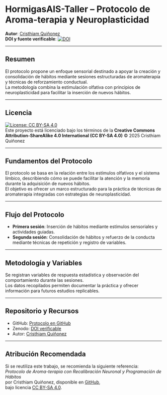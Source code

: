 # HormigasAIS-Taller – Protocolo de Aroma-terapia y Neuroplasticidad

**Autor**: [Cristhiam Quiñonez](https://www.linkedin.com/in/cristhiam-qui%C3%B1onez-7b6222325/)  
**DOI y fuente verificable**: [![DOI](https://zenodo.org/badge/1051915596.svg)](https://doi.org/10.5281/zenodo.17070288)  

---

## Resumen
El protocolo propone un enfoque sensorial destinado a apoyar la creación y consolidación de hábitos mediante sesiones estructuradas de aromaterapia y técnicas de reforzamiento conductual.  
La metodología combina la estimulación olfativa con principios de neuroplasticidad para facilitar la inserción de nuevos hábitos.

---

## Licencia
[![License: CC BY-SA 4.0](https://img.shields.io/badge/License-CC%20BY--SA%204.0-lightgrey.svg)](https://creativecommons.org/licenses/by-sa/4.0/)  
Este proyecto está licenciado bajo los términos de la **Creative Commons Attribution-ShareAlike 4.0 International (CC BY-SA 4.0)** © 2025 Cristhiam Quiñonez

---

## Fundamentos del Protocolo
El protocolo se basa en la relación entre los estímulos olfativos y el sistema límbico, describiendo cómo se puede facilitar la atención y la memoria durante la adquisición de nuevos hábitos.  
El objetivo es ofrecer un marco estructurado para la práctica de técnicas de aromaterapia integradas con estrategias de neuroplasticidad.

---

## Flujo del Protocolo
- **Primera sesión**: Inserción de hábitos mediante estímulos sensoriales y actividades guiadas.  
- **Segunda sesión**: Consolidación de hábitos y refuerzo de la conducta mediante técnicas de repetición y registro de variables.

---

## Metodología y Variables
Se registran variables de respuesta estadística y observación del comportamiento durante las sesiones.  
Los datos recopilados permiten documentar la práctica y ofrecer información para futuros estudios replicables.

---

## Repositorio y Recursos
- GitHub: [Protocolo en GitHub](https://github.com/CristhiamQuinonez/Neuro-Aroma-Protocol)  
- Zenodo: [DOI verificable](https://doi.org/10.5281/zenodo.17070288)  
- Autor: [Cristhiam Quiñonez](https://www.linkedin.com/in/cristhiam-qui%C3%B1onez-7b6222325/)

---

## Atribución Recomendada
Si se reutiliza este trabajo, se recomienda la siguiente referencia:  
*Protocolo de Aroma-terapia con Recalibración Neuronal y Programación de Hábitos*  
por Cristhiam Quiñonez, disponible en [GitHub](https://github.com/CristhiamQuinonez/Neuro-Aroma-Protocol),  
bajo licencia [CC BY-SA 4.0](https://creativecommons.org/licenses/by-sa/4.0/).